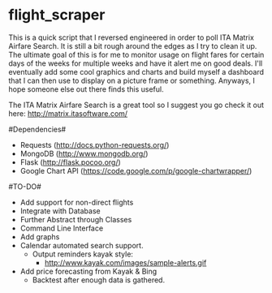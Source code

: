 flight_scraper
===============

This is a quick script that I reversed engineered in order to poll ITA Matrix Airfare Search. It is still a bit rough around the edges as I try to clean it up. The ultimate goal of this is for me to monitor usage on flight fares for certain days of the weeks for multiple weeks and have it alert me on good deals. I'll eventually add some cool graphics and charts and build myself a dashboard that I can then use to display on a picture frame or something. Anyways, I hope someone else out there finds this useful.

The ITA Matrix Airfare Search is a great tool so I suggest you go check it out here: http://matrix.itasoftware.com/

#Dependencies#
* Requests (http://docs.python-requests.org/)
* MongoDB (http://www.mongodb.org/)
* Flask (http://flask.pocoo.org/)
* Google Chart API (https://code.google.com/p/google-chartwrapper/)

#TO-DO#
* Add support for non-direct flights
* Integrate with Database
* Further Abstract through Classes
* Command Line Interface
* Add graphs
* Calendar automated search support.
  * Output reminders kayak style:
      * http://www.kayak.com/images/sample-alerts.gif
* Add price forecasting from Kayak & Bing
  * Backtest after enough data is gathered.

